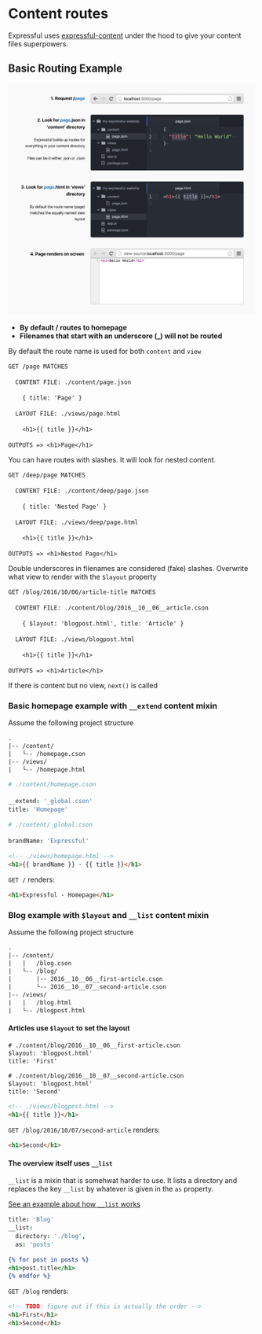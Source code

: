 # Content routes

Expressful uses [expressful-content](https://github.com/jeroenransijn/expressful-content) under the hood to give your content files superpowers.

## Basic Routing Example

![Basic Routes infographic](docs/basic-routes.png)

* **By default / routes to homepage**
* **Filenames that start with an underscore (_) will not be routed**

By default the route name is used for both `content` and `view`

```
GET /page MATCHES

  CONTENT FILE: ./content/page.json

    { title: 'Page' }

  LAYOUT FILE: ./views/page.html

    <h1>{{ title }}</h1>

OUTPUTS => <h1>Page</h1>
```

You can have routes with slashes. It will look for nested content.

```
GET /deep/page MATCHES

  CONTENT FILE: ./content/deep/page.json

    { title: 'Nested Page' }

  LAYOUT FILE: ./views/deep/page.html

    <h1>{{ title }}</h1>

OUTPUTS => <h1>Nested Page</h1>
```

Double underscores in filenames are considered (fake) slashes.
Overwrite what view to render with the `$layout` property

```
GET /blog/2016/10/06/article-title MATCHES

  CONTENT FILE: ./content/blog/2016__10__06__article.cson

    { $layout: 'blogpost.html', title: 'Article' }

  LAYOUT FILE: ./views/blogpost.html

    <h1>{{ title }}</h1>

OUTPUTS => <h1>Article</h1>
```

If there is content but no view, `next()` is called

### Basic homepage example with `__extend` content mixin

Assume the following project structure

```
.
|-- /content/
|   └-- /homepage.cson
|-- /views/
|   └-- /homepage.html
```

```cson
# ./content/homepage.cson

__extend: '_global.cson'
title: 'Homepage'
```

```cson
# ./content/_global.cson

brandName: 'Expressful'
```

```html
<!-- ./views/homepage.html -->
<h1>{{ brandName }} - {{ title }}</h1>
```

`GET /` renders:

```html
<h1>Expressful - Homepage</h1>
```

### Blog example with `$layout` and `__list` content mixin

Assume the following project structure

```
.
|-- /content/
|   |   /blog.cson
|   └-- /blog/
|       |-- 2016__10__06__first-article.cson
|       └-- 2016__10__07__second-article.cson
|-- /views/
|   |   /blog.html
|   └-- /blogpost.html
```

#### Articles use `$layout` to set the layout

```
# ./content/blog/2016__10__06__first-article.cson
$layout: 'blogpost.html'
title: 'First'
```

```
# ./content/blog/2016__10__07__second-article.cson
$layout: 'blogpost.html'
title: 'Second'
```

```html
<!-- ./views/blogpost.html -->
<h1>{{ title }}</h1>
```

`GET /blog/2016/10/07/second-article` renders:

```html
<h1>Second</h1>
```

#### The overview itself uses `__list`

`__list` is a mixin that is somehwat harder to use.
It lists a directory and replaces the key `__list` by whatever is given in the `as` property.

[See an example about how `__list` works](https://github.com/jeroenransijn/expressful-content)

```blog.cson
title: 'Blog'
__list:
  directory: './blog',
  as: 'posts'
```

```blog.html
{% for post in posts %}
<h1>post.title</h1>
{% endfor %}
```

`GET /blog` renders:

```html
<!-- TODO: figure out if this is actually the order -->
<h1>First</h1>
<h1>Second</h1>
```
